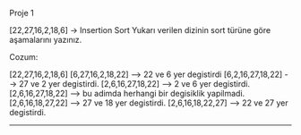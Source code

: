 Proje 1


[22,27,16,2,18,6] -> Insertion Sort
Yukarı verilen dizinin sort türüne göre aşamalarını yazınız.

Cozum:

[22,27,16,2,18,6]
[6,27,16,2,18,22] --> 22 ve 6 yer degistirdi
[6,2,16,27,18,22] --> 27 ve 2 yer degistirdi.
[2,6,16,27,18,22] --> 2 ve 6 yer degistirdi.
[2,6,16,27,18,22] --> bu adimda herhangi bir degisiklik yapilmadi.
[2,6,16,18,27,22] --> 27 ve 18 yer degistirdi.
[2,6,16,18,22,27] --> 22 ve 27 yer degistirdi.

---


